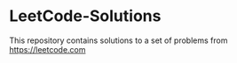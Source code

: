 # LeetCode-Solutions
This repository contains solutions to a set of problems from https://leetcode.com
